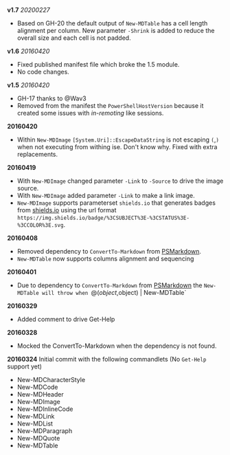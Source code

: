 **v1.7** *20200227*
- Based on GH-20 the default output of `New-MDTable` has a cell length alignment per column. New parameter `-Shrink` is added to reduce the overall size and each cell is not padded.

**v1.6** *20160420*
- Fixed published manifest file which broke the 1.5 module.
- No code changes.

**v1.5** *20160420*
- GH-17 thanks to @Wav3
- Removed from the manifest the `PowerShellHostVersion` because it created some issues with *in-remoting* like sessions.

**20160420**
- Within `New-MDImage` `[System.Uri]::EscapeDataString` is not escaping `(`,`)` when not executing from withing ise. Don't know why. Fixed with extra replacements.

**20160419**
- With `New-MDImage` changed parameter `-Link` to `-Source` to drive the image source.
- With `New-MDImage` added parameter `-Link` to make a link image.
- `New-MDImage` supports parameterset `shields.io` that generates badges from [shields.io](https://shields.io/) using the url format `https://img.shields.io/badge/%3CSUBJECT%3E-%3CSTATUS%3E-%3CCOLOR%3E.svg`.

**20160408**
- Removed dependency to `ConvertTo-Markdown` from [PSMarkdown](http://www.powershellgallery.com/packages/PSMarkdown).
- `New-MDTable` now supports columns alignment and sequencing

**20160401**
- Due to dependency to `ConvertTo-Markdown` from [PSMarkdown](http://www.powershellgallery.com/packages/PSMarkdown) the `New-MDTable will throw when `@($object,$object) | New-MDTable`

**20160329**
- Added comment to drive Get-Help

**20160328**
- Mocked the ConvertTo-Markdown when the dependency is not found.


**20160324**
Initial commit with the following commandlets (No `Get-Help` support yet)

- New-MDCharacterStyle
- New-MDCode
- New-MDHeader
- New-MDImage
- New-MDInlineCode
- New-MDLink
- New-MDList
- New-MDParagraph
- New-MDQuote
- New-MDTable

